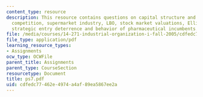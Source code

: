 ```yaml
---
content_type: resource
description: This resource contains questions on capital structure and product market
  competition, supermarket industry, LBO, stock market valuations, Ellison?s paper,
  strategic entry deterrence and behavior of pharmaceutical incumbents.
file: /media/courses/14-271-industrial-organization-i-fall-2005/cdfedc77462e4974a4af89ea5867ee2a_ps7.pdf
file_type: application/pdf
learning_resource_types:
- Assignments
ocw_type: OCWFile
parent_title: Assignments
parent_type: CourseSection
resourcetype: Document
title: ps7.pdf
uid: cdfedc77-462e-4974-a4af-89ea5867ee2a
---
```

